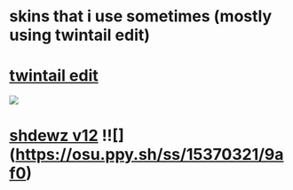 

# skins that i use sometimes (mostly using twintail edit)


# [twintail edit](https://www.dropbox.com/s/opllmvs16cfs3gr/twintail%20edit.osk?dl=0)
![](https://osu.ppy.sh/ss/15370281/18eb)


# [shdewz v12](https://www.dropbox.com/s/21fkb30xa5xcd51/shdewz%20v12.osk?dl=0) !![] (https://osu.ppy.sh/ss/15370321/9af0)

